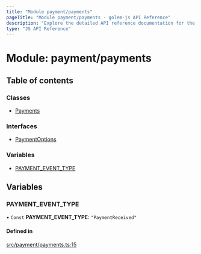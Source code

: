 ```yaml
---
title: "Module payment/payments"
pageTitle: "Module payment/payments - golem-js API Reference"
description: "Explore the detailed API reference documentation for the Module payment/payments within the golem-js SDK for the Golem Network."
type: "JS API Reference"
---
```

# Module: payment/payments

## Table of contents

### Classes

- [Payments](../classes/payment_payments.Payments)

### Interfaces

- [PaymentOptions](../interfaces/payment_payments.PaymentOptions)

### Variables

- [PAYMENT\_EVENT\_TYPE](payment_payments#payment_event_type)

## Variables

### PAYMENT\_EVENT\_TYPE

• `Const` **PAYMENT\_EVENT\_TYPE**: ``"PaymentReceived"``

#### Defined in

[src/payment/payments.ts:15](https://github.com/golemfactory/golem-js/blob/7cee55b/src/payment/payments.ts#L15)
